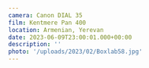 ```yaml
---
camera: Canon DIAL 35
film: Kentmere Pan 400
location: Armenian, Yerevan
date: 2023-06-09T23:00:01.000+00:00
description: ''
photo: '/uploads/2023/02/Boxlab58.jpg'
---
```


